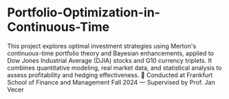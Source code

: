 # Portfolio-Optimization-in-Continuous-Time
This project explores optimal investment strategies using Merton's continuous-time portfolio theory and Bayesian enhancements, applied to Dow Jones Industrial Average (DJIA) stocks and G10 currency triplets. It combines quantitative modeling, real market data, and statistical analysis to assess profitability and hedging effectiveness.
🏫 Conducted at
Frankfurt School of Finance and Management
Fall 2024 — Supervised by Prof. Jan Vecer

